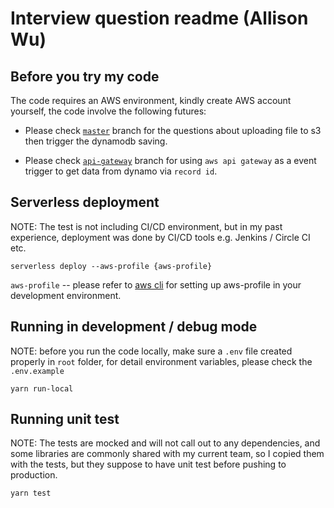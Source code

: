 # Interview question readme (Allison Wu)

## Before you try my code

The code requires an AWS environment, kindly create AWS account yourself, the code involve the following futures:

- Please check [`master`](https://github.com/Allison-Wu/aws-test) branch for the questions about uploading file to s3 then trigger the dynamodb saving.

- Please check [`api-gateway`](https://github.com/Allison-Wu/aws-test/tree/api-gateway) branch for using `aws api gateway` as a event trigger to get data from dynamo via `record id`.

## Serverless deployment

NOTE: The test is not including CI/CD environment, but in my past experience, deployment was done by CI/CD tools e.g. Jenkins / Circle CI etc.

``` shell
serverless deploy --aws-profile {aws-profile}
```

`aws-profile` -- please refer to [aws cli](https://docs.aws.amazon.com/cli/latest/userguide/cli-chap-welcome.html) for setting up aws-profile in your development environment.

## Running in development / debug mode

NOTE: before you run the code locally, make sure a `.env` file created properly in `root` folder, for detail environment variables, please check the `.env.example`

``` shell
yarn run-local
```

## Running unit test

NOTE: The tests are mocked and will not call out to any dependencies, and some libraries are commonly shared with my current team, so I copied them with the tests, but they suppose to have unit test before pushing to production.

``` shell
yarn test
```